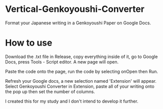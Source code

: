 # Vertical-Genkoyoushi-Converter
Format your Japanese writing in a Genkoyoushi Paper on Google Docs.

# How to use
Download the .txt file in Release, copy everything inside of it,
go to Google Docs, press Tools - Script editor. A new page will open.

Paste the code onto the page, run the code by selecting onOpen then Run.

Refresh your Google docs, a new selection named 'Extension' will appear.
Select Genkoyoushi Converter in Extension, paste all of your writing onto the pop up then set the number of columns.

I created this for my study and I don't intend to develop it further.
